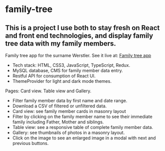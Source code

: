# family-tree
 
<h2>This is a project I use both to stay fresh on React and front end technologies, and display family tree data with my family members.</h2>
<p>Family tree app for the surname Werstler. See it live at: <a href="https://www.guicoder.com/werstlerfamily">Family tree app</a></p>
<ul>
    <li>Tech stack: HTML, CSS3, JavaScript, TypeScript, Redux.</li>
    <li>MySQL database, CMS for family member data entry.</li>
    <li>Restful API for consumption of React UI.</li>
    <li>ThemeProvider for light and dark mode themes.</li>
</ul>
<p>Pages: Card view. Table view and Gallery.</p>
<ul>
    <li>Filter family member data by first name and date range. 
        <li>Download a CSV of filtered or unfiltered data.</li>
    </li>
    <li>Card view: see family member cards in masonry layout
        <li>Filter by clicking on the family member name to see their immediate family including Father, Mother and siblings.</li>
    </li>
    <li>Table view: see a responsive table of complete family member data.</li>
    <li>Gallery: see thumbnails of photos in a masonry layout.
        <li>Click on the image to see an enlarged image in a modal with next and previous buttons.</li>
    </li>

</ul>
